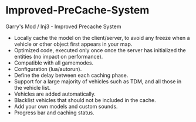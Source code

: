 # Improved-PreCache-System
Garry's Mod / Inj3 - Improved Precache System

- Locally cache the model on the client/server, to avoid any freeze when a vehicle or other object first appears in your map.
- Optimized code, executed only once once the server has initialized the entities (no impact on performance).
- Compatible with all gamemodes.
- Configuration (lua/autorun).
- Define the delay between each caching phase.
- Support for a large majority of vehicles such as TDM, and all those in the vehicle list.
- Vehicles are added automatically.
- Blacklist vehicles that should not be included in the cache.
- Add your own models and custom sounds.
- Progress bar and caching status.

